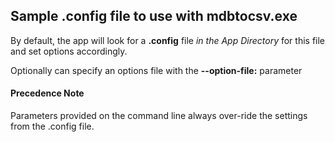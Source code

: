 ## Sample .config file to use with mdbtocsv.exe

By default, the app will look for a **.config** file *in the App Directory* for this file and set options accordingly.

Optionally can specify an options file with the **--option-file:** parameter

#### Precedence Note
Parameters provided on the command line always over-ride the settings from the .config file.
